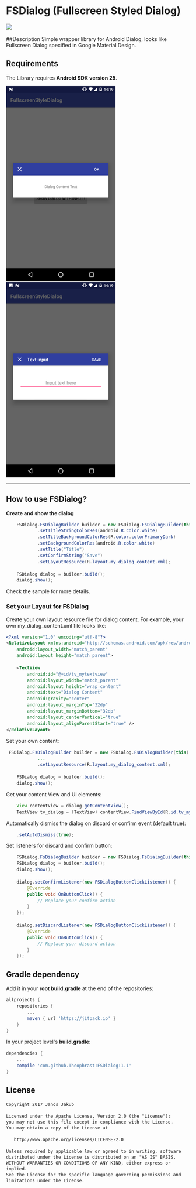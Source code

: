 
# FSDialog (Fullscreen Styled Dialog)
[![](https://jitpack.io/v/Theophrast/FSDialog.svg)](https://jitpack.io/#Theophrast/FSDialog)

##Description
Simple wrapper library for Android Dialog, looks like Fullscreen Dialog specified in Google Material Design.

## Requirements
The Library requires **Android SDK version 25**.


![demo1](https://github.com/Theophrast/FSDialog/blob/master/screenshots/demo1.png)
![demo1](https://github.com/Theophrast/FSDialog/blob/master/screenshots/demo2.png)

----------


## How to use FSDialog?
**Create and show the dialog**
```java
    FSDialog.FsDialogBuilder builder = new FSDialog.FsDialogBuilder(this)
            .setTitleStringColorRes(android.R.color.white)
            .setTitleBackgroundColorRes(R.color.colorPrimaryDark)
            .setBackgroundColorRes(android.R.color.white)
            .setTitle("Title")
            .setConfirmString("Save")
            .setLayoutResource(R.layout.my_dialog_content.xml);

    FSDialog dialog = builder.build();
    dialog.show();
```
Check the sample for more details.

### Set your Layout for FSDialog
Create your own layout resource file for dialog content.
For example, your own my_dialog_content.xml file looks like:
```xml
<?xml version="1.0" encoding="utf-8"?>
<RelativeLayout xmlns:android="http://schemas.android.com/apk/res/android"
    android:layout_width="match_parent"
    android:layout_height="match_parent">

    <TextView
        android:id="@+id/tv_mytextview"
        android:layout_width="match_parent"
        android:layout_height="wrap_content"
        android:text="Dialog Content"
        android:gravity="center"
        android:layout_marginTop="32dp"
        android:layout_marginBottom="32dp"
        android:layout_centerVertical="true"
        android:layout_alignParentStart="true" />
</RelativeLayout>
```
Set your own content:
```java
 FSDialog.FsDialogBuilder builder = new FSDialog.FsDialogBuilder(this)
            ...
            .setLayoutResource(R.layout.my_dialog_content.xml);

    FSDialog dialog = builder.build();
    dialog.show();
```
Get your content View and UI elements:
```java
	View contentView = dialog.getContentView();
	TextView tv_dialog = (TextView) contentView.FindViewById(R.id.tv_mytextview);
```


Automatically dismiss the dialog on discard or confirm event (default true):
```java
	.setAutoDismiss(true);
```

Set listeners for discard and confirm button:
```java
    FSDialog.FsDialogBuilder builder = new FSDialog.FsDialogBuilder(this);
    FSDialog dialog = builder.build();
    dialog.show();
        
    dialog.setConfirmListener(new FSDialogButtonClickListener() {
        @Override
        public void OnButtonClick() {
            // Replace your confirm action
        }
    });
        
    dialog.setDiscardListener(new FSDialogButtonClickListener() {
        @Override
        public void OnButtonClick() {
            // Replace your discard action
        }
    });
```

## Gradle dependency
Add it in your **root build.gradle** at the end of the repositories:

```groovy
allprojects {
	repositories {
		...
		maven { url 'https://jitpack.io' }
	}
}
```
In your project level's **build.gradle**:
```groovy
dependencies {
	...
	compile 'com.github.Theophrast:FSDialog:1.1'
}
```



## License
```
Copyright 2017 Janos Jakub

Licensed under the Apache License, Version 2.0 (the "License");
you may not use this file except in compliance with the License.
You may obtain a copy of the License at

   http://www.apache.org/licenses/LICENSE-2.0

Unless required by applicable law or agreed to in writing, software
distributed under the License is distributed on an "AS IS" BASIS,
WITHOUT WARRANTIES OR CONDITIONS OF ANY KIND, either express or implied.
See the License for the specific language governing permissions and
limitations under the License.
```

